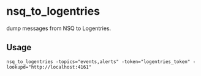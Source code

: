 nsq_to_logentries
=================

dump messages from NSQ to Logentries.

Usage
-----

```
nsq_to_logentries -topics="events,alerts" -token="logentries_token" -lookupd="http://localhost:4161"
```
